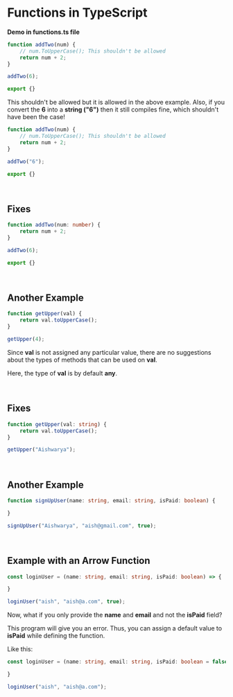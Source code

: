 # Functions in TypeScript

**Demo in functions.ts file**

``` typescript
function addTwo(num) {
    // num.ToUpperCase(); This shouldn't be allowed
    return num + 2;
}

addTwo(6);

export {}
```

This shouldn't be allowed but it is allowed in the above example. Also, if you convert the **6** into a **string ("6")** then it still compiles fine, which shouldn't have been the case!

``` typescript
function addTwo(num) {
    // num.ToUpperCase(); This shouldn't be allowed
    return num + 2;
}

addTwo("6");

export {}
```

<br>

## Fixes

``` typescript
function addTwo(num: number) {
    return num + 2;
}

addTwo(6);

export {}
```

<br>

## Another Example

``` typescript 
function getUpper(val) {
    return val.toUpperCase();
}

getUpper(4);
```

Since **val** is not assigned any particular value, there are no suggestions about the types of methods that can be used on **val**. 

Here, the type of **val** is by default **any**.

<br>

## Fixes

``` typescript
function getUpper(val: string) {
    return val.toUpperCase();
}

getUpper("Aishwarya"); 
```

<br>

## Another Example

``` typescript
function signUpUser(name: string, email: string, isPaid: boolean) {

}

signUpUser("Aishwarya", "aish@gmail.com", true);
```

<br>

## Example with an Arrow Function

``` typescript
const loginUser = (name: string, email: string, isPaid: boolean) => {

}

loginUser("aish", "aish@a.com", true);
```

Now, what if you only provide the **name** and **email** and not the **isPaid** field? 

This program will give you an error. Thus, you can assign a default value to **isPaid** while defining the function. 

Like this:

``` typescript
const loginUser = (name: string, email: string, isPaid: boolean = false) => {

}

loginUser("aish", "aish@a.com");
```